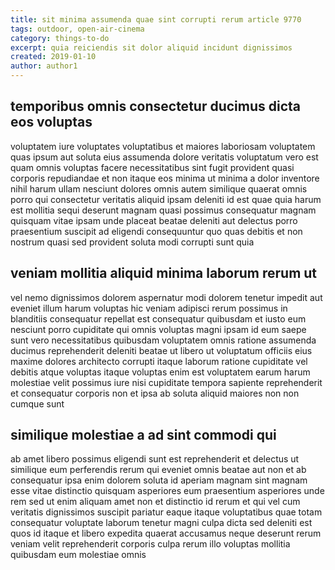 ```yaml
---
title: sit minima assumenda quae sint corrupti rerum article 9770
tags: outdoor, open-air-cinema
category: things-to-do
excerpt: quia reiciendis sit dolor aliquid incidunt dignissimos
created: 2019-01-10
author: author1
---
```


## temporibus omnis consectetur ducimus dicta eos voluptas

voluptatem iure voluptates voluptatibus et maiores laboriosam voluptatem quas ipsum aut soluta eius assumenda dolore veritatis voluptatum vero est quam omnis voluptas facere necessitatibus sint fugit provident quasi corporis repudiandae et non itaque eos minima ut minima a dolor inventore nihil harum ullam nesciunt dolores omnis autem similique quaerat omnis porro qui consectetur veritatis aliquid ipsam deleniti id est quae quia harum est mollitia sequi deserunt magnam quasi possimus consequatur magnam quisquam vitae ipsam unde placeat beatae deleniti aut delectus porro praesentium suscipit ad eligendi consequuntur quo quas debitis et non nostrum quasi sed provident soluta modi corrupti sunt quia

## veniam mollitia aliquid minima laborum rerum ut

vel nemo dignissimos dolorem aspernatur modi dolorem tenetur impedit aut eveniet illum harum voluptas hic veniam adipisci rerum possimus in blanditiis consequatur repellat est consequatur quibusdam et iusto eum nesciunt porro cupiditate qui omnis voluptas magni ipsam id eum saepe sunt vero necessitatibus quibusdam voluptatem omnis ratione assumenda ducimus reprehenderit deleniti beatae ut libero ut voluptatum officiis eius maxime dolores architecto corrupti itaque laborum ratione cupiditate vel debitis atque voluptas itaque voluptas enim est voluptatem earum harum molestiae velit possimus iure nisi cupiditate tempora sapiente reprehenderit et consequatur corporis non et ipsa ab soluta aliquid maiores non non cumque sunt

## similique molestiae a ad sint commodi qui

ab amet libero possimus eligendi sunt est reprehenderit et delectus ut similique eum perferendis rerum qui eveniet omnis beatae aut non et ab consequatur ipsa enim dolorem soluta id aperiam magnam sint magnam esse vitae distinctio quisquam asperiores eum praesentium asperiores unde rem sed ut enim aliquam amet non et distinctio id rerum et qui vel cum veritatis dignissimos suscipit pariatur eaque itaque voluptatibus quae totam consequatur voluptate laborum tenetur magni culpa dicta sed deleniti est quos id itaque et libero expedita quaerat accusamus neque deserunt rerum veniam velit reprehenderit corporis culpa rerum illo voluptas mollitia quibusdam eum molestiae omnis
